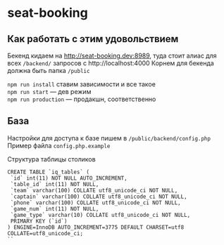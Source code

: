 # seat-booking

## Как работать с этим удовольствием
Бекенд кидаем на http://seat-booking.dev:8989, туда стоит алиас для всех `/backend/` запросов с http://localhost:4000
Корнем для бекенда должна быть папка `/public`


`npm run install` ставим зависимости и все такое  
`npm run start` — дев режим  
`npm run production` — продакшн, соответственно  


## База

Настройки для доступа к базе пишем в `/public/backend/config.php`
Пример файла `config.php.example`

Структура таблицы столиков
```
CREATE TABLE `iq_tables` (
 `id` int(11) NOT NULL AUTO_INCREMENT,
 `table_id` int(11) NOT NULL,
 `team` varchar(100) COLLATE utf8_unicode_ci NOT NULL,
 `captain` varchar(100) COLLATE utf8_unicode_ci NOT NULL,
 `phone` varchar(100) COLLATE utf8_unicode_ci NOT NULL,
 `game_num` int(11) NOT NULL,
 `game_type` varchar(10) COLLATE utf8_unicode_ci NOT NULL,
 PRIMARY KEY (`id`)
) ENGINE=InnoDB AUTO_INCREMENT=3775 DEFAULT CHARSET=utf8 COLLATE=utf8_unicode_ci;
``
